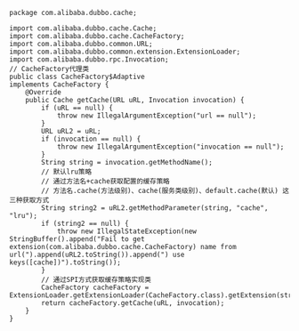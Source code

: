     package com.alibaba.dubbo.cache;
    
    import com.alibaba.dubbo.cache.Cache;
    import com.alibaba.dubbo.cache.CacheFactory;
    import com.alibaba.dubbo.common.URL;
    import com.alibaba.dubbo.common.extension.ExtensionLoader;
    import com.alibaba.dubbo.rpc.Invocation;
    // CacheFactory代理类
    public class CacheFactory$Adaptive
    implements CacheFactory {
        @Override
        public Cache getCache(URL uRL, Invocation invocation) {
            if (uRL == null) {
                throw new IllegalArgumentException("url == null");
            }
            URL uRL2 = uRL;
            if (invocation == null) {
                throw new IllegalArgumentException("invocation == null");
            }
            String string = invocation.getMethodName();
            // 默认lru策略
            // 通过方法名+cache获取配置的缓存策略
            // 方法名.cache(方法级别)、cache(服务类级别)、default.cache(默认) 这三种获取方式
            String string2 = uRL2.getMethodParameter(string, "cache", "lru");
            if (string2 == null) {
                throw new IllegalStateException(new StringBuffer().append("Fail to get extension(com.alibaba.dubbo.cache.CacheFactory) name from url(").append(uRL2.toString()).append(") use keys([cache])").toString());
            }
            // 通过SPI方式获取缓存策略实现类
            CacheFactory cacheFactory = ExtensionLoader.getExtensionLoader(CacheFactory.class).getExtension(string2);
            return cacheFactory.getCache(uRL, invocation);
        }
    }
